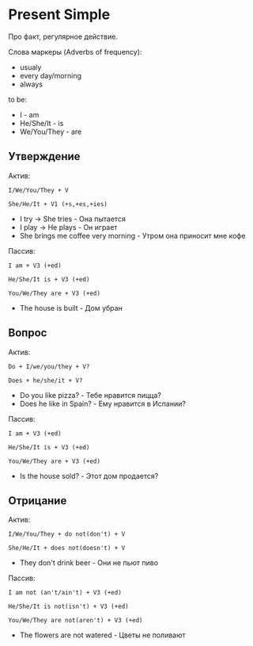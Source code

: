 # Present Simple

Про факт, регулярное действие.

Слова маркеры (Adverbs of frequency):
- usualy
- every day/morning
- always

to be:
- I - am
- He/She/It - is
- We/You/They - are


## Утверждение

Актив:

`I/We/You/They + V`

`She/He/It + V1 (+s,+es,+ies)`

- I try -> She tries - Она пытается
- I play -> He plays - Он играет
- She brings me coffee very morning - Утром она приносит мне кофе


Пассив:

`I am + V3 (+ed)`

`He/She/It is + V3 (+ed)`

`You/We/They are + V3 (+ed)`

- The house is built - Дом убран


## Вопрос

Актив:

`Do + I/we/you/they + V?`

`Does + he/she/it + V?`

- Do you like pizza? - Тебе нравится пицца?
- Does he like in Spain? - Ему нравится в Испании?

Пассив:

`I am + V3 (+ed)`

`He/She/It is + V3 (+ed)`

`You/We/They are + V3 (+ed)`

- Is the house sold? - Этот дом продается?

## Отрицание

Актив:

`I/We/You/They + do not(don't) + V` 

`She/He/It + does not(doesn't) + V` 

- They don't drink beer - Они не пьют пиво

Пассив:

`I am not (an't/ain't) + V3 (+ed)`

`He/She/It is not(isn't) + V3 (+ed)`

`You/We/They are not(aren't) + V3 (+ed)`

- The flowers are not watered - Цветы не поливают
















